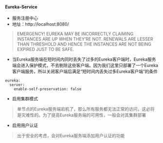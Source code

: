 #### Eureka-Service
- 服务注册中心
- 地址：http://localhost:8080/

>EMERGENCY! EUREKA MAY BE INCORRECTLY CLAIMING INSTANCES ARE UP WHEN THEY’RE NOT. RENEWALS ARE LESSER THAN THRESHOLD AND HENCE THE INSTANCES ARE NOT BEING EXPIRED JUST TO BE SAFE.
- 当Eureka服务端在短时间内同时丢失了过多的Eureka客户端时，Eureka服务端会进入保护模式，不去剔除这些客户端。因为我们这里只部署了一个Eureka客户端服务，所以关闭客户端后满足“短时间内丢失过多Eureka客户端”的条件
```
eureka:
  server:
    enable-self-preservation: false
```

- 启用集群模式
> 单节点的Eureka服务端宕机了，那么所有服务都无法正常的访问，这必将是灾难性的。为了提高Eureka服务端的可用性，一般会对其集群部署
- 启用用户认证
> 出于安全的考虑，会对Eureka服务端添加用户认证的功能